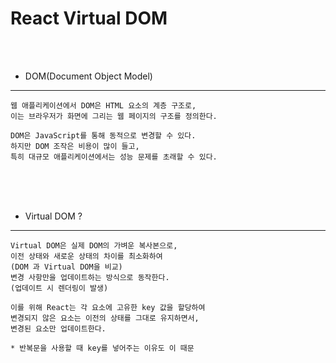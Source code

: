 # React Virtual DOM

<br /><br />

* DOM(Document Object Model)
---

```
웹 애플리케이션에서 DOM은 HTML 요소의 계층 구조로,
이는 브라우저가 화면에 그리는 웹 페이지의 구조를 정의한다.

DOM은 JavaScript를 통해 동적으로 변경할 수 있다.
하지만 DOM 조작은 비용이 많이 들고,
특히 대규모 애플리케이션에서는 성능 문제를 초래할 수 있다.
```

<br /><br /><br />

* Virtual DOM ?
---

```
Virtual DOM은 실제 DOM의 가벼운 복사본으로,
이전 상태와 새로운 상태의 차이를 최소화하여
(DOM 과 Virtual DOM을 비교)
변경 사항만을 업데이트하는 방식으로 동작한다.
(업데이트 시 렌더링이 발생)

이를 위해 React는 각 요소에 고유한 key 값을 할당하여
변경되지 않은 요소는 이전의 상태를 그대로 유지하면서,
변경된 요소만 업데이트한다.

* 반복문을 사용할 때 key를 넣어주는 이유도 이 때문
```
